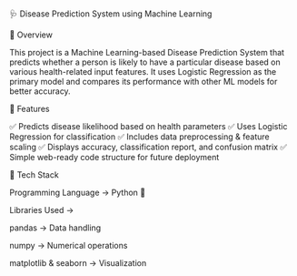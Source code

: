 🩺 Disease Prediction System using Machine Learning

📌 Overview

This project is a Machine Learning-based Disease Prediction System that predicts whether a person is likely to have a particular disease based on various health-related input features.
It uses Logistic Regression as the primary model and compares its performance with other ML models for better accuracy.

🚀 Features

✅ Predicts disease likelihood based on health parameters
✅ Uses Logistic Regression for classification
✅ Includes data preprocessing & feature scaling
✅ Displays accuracy, classification report, and confusion matrix
✅ Simple web-ready code structure for future deployment

🧠 Tech Stack

Programming Language → Python 🐍

Libraries Used →

pandas → Data handling

numpy → Numerical operations

matplotlib & seaborn → Visualization
